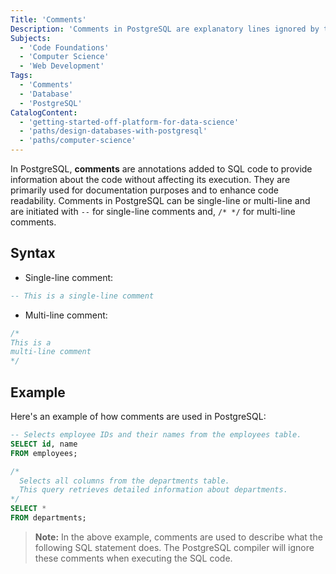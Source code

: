 ```yaml
---
Title: 'Comments'
Description: 'Comments in PostgreSQL are explanatory lines ignored by the compiler, enhancing code clarity and maintenance.'
Subjects:
  - 'Code Foundations'
  - 'Computer Science'
  - 'Web Development'
Tags:
  - 'Comments'
  - 'Database'
  - 'PostgreSQL'
CatalogContent:
  - 'getting-started-off-platform-for-data-science'
  - 'paths/design-databases-with-postgresql'
  - 'paths/computer-science'
---
```


In PostgreSQL, **comments** are annotations added to SQL code to provide information about the code without affecting its execution. They are primarily used for documentation purposes and to enhance code readability. Comments in PostgreSQL can be single-line or multi-line and are initiated with `--` for single-line comments and, `/* */` for multi-line comments.

## Syntax

- Single-line comment:

```sql
-- This is a single-line comment
```

- Multi-line comment:

```sql
/*
This is a
multi-line comment
*/
```

## Example

Here's an example of how comments are used in PostgreSQL:

```sql
-- Selects employee IDs and their names from the employees table.
SELECT id, name
FROM employees;

/*
  Selects all columns from the departments table.
  This query retrieves detailed information about departments.
*/
SELECT *
FROM departments;
```

> **Note:** In the above example, comments are used to describe what the following SQL statement does. The PostgreSQL compiler will ignore these comments when executing the SQL code.
